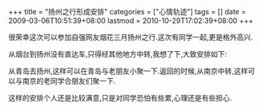 +++
title = "扬州之行形成安排"
categories = ["心情轨迹"]
tags = []
date = 2009-03-06T10:51:39+08:00
lastmod = 2010-10-29T17:02:39+08:00
+++



很荣幸这次可以参加自强网友烟花三月扬州之行.这次有同学一起,更是格外高兴.

从烟台到扬州没有直达车,只得经其他地方中转,我想了下,大致安排如下:

从青岛去扬州,这样可以在青岛与老朋友小聚一下.返回的时候,从南京中转,这样可以与南京的老同学合朋友们聚一下.

这样的安排个人还是比较满意,只是对同学恐怕有些累,心理还是有些担心.